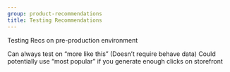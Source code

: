 ```yaml
---
group: product-recommendations
title: Testing Recommendations
---
```


Testing Recs on pre-production environment

Can always test on “more like this” (Doesn’t require behave data)
Could potentially use “most popular” if you generate enough clicks on storefront